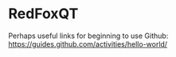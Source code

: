 # RedFoxQT

Perhaps useful links for beginning to use Github:
https://guides.github.com/activities/hello-world/
